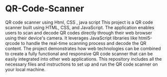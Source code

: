# QR-Code-Scanner
QR code scanner using Html, CSS , java script
This project is a QR code scanner built using HTML, CSS, and JavaScript. The application enables users to scan and decode QR codes directly through their web browser using their device's camera. It leverages JavaScript libraries like html5-qrcode to handle the real-time scanning process and decode the QR content. The project demonstrates how web technologies can be combined to create a fully functional and responsive QR code scanner that can be easily integrated into other web applications. This repository includes all the necessary files and instructions to set up and run the QR code scanner on your local machine.
